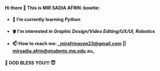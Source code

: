 #### Hi there 👋 This is **MIR SADIA AFRIN** :bowtie:

- #### 🌱 I’m currently learning **_Python_**
- #### :four_leaf_clover: I'm interested in **_Graphic Design/Video Editing/UX/UI, Robotics_**
- #### 📫 How to reach me: **_mirafrinayon23@gmail.com || mirsadia.afrin@students.mq.edu.au_**

#### :star2: GOD BLESS YOU!!! :innocent:

<!--
**mirafrinayon/mirafrinayon** is a ✨ _special_ ✨ repository because its `README.md` (this file) appears on your GitHub profile.

- 🔭 I’m currently working on ...
- 🌱 I’m currently learning ...
- 👯 I’m looking to collaborate on ...
- 🤔 I’m looking for help with ...
- 💬 Ask me about ...
- 📫 How to reach me: ...
- 😄 Pronouns: ...
- ⚡ Fun fact: ...
-->
